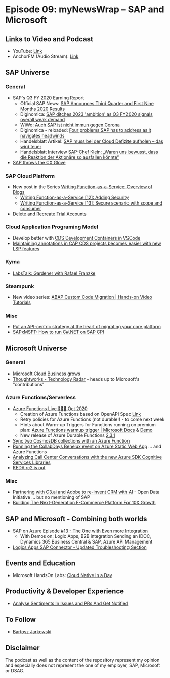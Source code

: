 # Episode 09: myNewsWrap – SAP and Microsoft 

## Links to Video and Podcast
* YouTube: [Link](https://youtu.be/Vm4Rk_a6Nks) 
* AnchorFM (Audio Stream): [Link](https://anchor.fm/christian-lechner/episodes/myNewsWrap--SAP-and-Microsoft-Episode-09-elpr72) 

## SAP Universe

### General
* SAP's Q3 FY 2020 Earning Report
    * Official SAP News: [SAP Announces Third Quarter and First Nine Months 2020 Results](https://news.sap.com/2020/10/sap-announces-third-quarter-and-first-nine-months-2020-results/)
    * Diginomica: [SAP ditches 2023 'ambition' as Q3 FY2020 signals overall weak demand](https://diginomica.com/sap-ditches-2023-ambition-q3-fy2020-signals-overall-weak-demand)
    * WiWo: [Auch SAP ist nicht immun gegen Corona](https://www.wiwo.de/unternehmen/it/walldorfer-softwarekonzern-auch-sap-ist-nicht-immun-gegen-corona/26307900.html)
    * Diginomica - reloaded: [Four problems SAP has to address as it navigates headwinds](https://diginomica.com/four-problems-sap-has-address-it-navigates-headwinds)
    * Handelsblatt Artikel: [SAP muss bei der Cloud Defizite aufholen – das wird teuer](https://app.handelsblatt.com/technik/it-tk/analyse-sap-muss-bei-der-cloud-defizite-aufholen-das-wird-teuer/26309730.html?share=twitter&ticket=ST-552162-Lfntzt5kpFH7d5dtt0UI-ap4)
    * Handelsblatt Interview [SAP-Chef Klein: „Waren uns bewusst, dass die Reaktion der Aktionäre so ausfallen könnte“](https://www.handelsblatt.com/technik/it-internet/interview-sap-chef-klein-waren-uns-bewusst-dass-die-reaktion-der-aktionaere-so-ausfallen-koennte/26308968.html?social=ln-hb_hk-ph-ne-or-&ticket=ST-552149-xzpzfplyRiekBhkfBFgC-ap4)
* [SAP throws the CX Glove](https://customerthink.com/sap-throws-the-cx-glove/)

### SAP Cloud Platform
* New post in the Series [Writing Function-as-a-Service: Overview of Blogs](https://blogs.sap.com/2020/06/17/writing-functions-as-a-service-overview-of-blogs/)
    * [Writing Function-as-a-Service [12]: Adding Security](https://blogs.sap.com/2020/10/29/writing-function-as-a-service-12-adding-security/)
    * [Writing Function-as-a-Service [13]: Secure scenario with scope and consumer](https://blogs.sap.com/2020/10/29/writing-function-as-a-service-13-secure-scenario-with-scope-and-consumer/)
* [Delete and Recreate Trial Accounts](https://blogs.sap.com/2020/10/23/how-to-delete-and-recreate-your-sap-cloud-platform-trial-account/)


### Cloud Application Programing Model
* Develop better with [CDS Development Containers in VSCode](https://blogs.sap.com/2020/10/26/create-a-development-container-for-cds-in-visual-studio-code/)
* [Maintaining annotations in CAP CDS projects becomes easier  with new LSP features ](https://blogs.sap.com/2020/10/14/maintaining-annotations-in-cap-cds-projects-becomes-easier-with-new-lsp-features/)

### Kyma
* [LabsTalk: Gardener with Rafael Franzke](https://blogs.sap.com/2020/10/29/labstalk-gardener-with-rafael-franzke/)

### Steampunk
* New video series: [ABAP Custom Code Migration | Hands-on Video Tutorials](https://blogs.sap.com/2020/10/20/abap-custom-code-migration-hands-on-video-tutorials/)

### Misc
* [Put an API-centric strategy at the heart of migrating your core platform](https://diginomica.com/api-centric-strategy-migrating-core-platform)
* [SAPxMSFT: How to run C#.NET on SAP CPI](https://blogs.sap.com/2020/10/25/sapxmsft-how-to-run-c.net-on-sap-cpi/)

## Microsoft Universe

### General
* [Microsoft Cloud Business grows](https://t3n.de/news/cloud-geschaeft-microsoft-gewinn-1331454/)
* [Thoughtworks - Technology Radar](https://www.thoughtworks.com/radar) - heads up to Microsoft's "contributions"

### Azure Functions/Serverless
* [Azure Functions Live 👻🎃🦇 Oct 2020](https://youtu.be/kYgfaMQJkxI)
    * Creation of Azure Functions based on OpenAPI Spec [Link](https://azure.microsoft.com/en-us/updates/generate-a-new-function-app-from-an-openapi-specification/)
    * Retry policies for Azure Functions (not durable!) - to come next week
    * Hints about Warm-up Triggers for Functions running on premium plan: [Azure Functions warmup trigger | Microsoft Docs](https://docs.microsoft.com/en-us/azure/azure-functions/functions-bindings-warmup)  & [Demo](https://youtu.be/kYgfaMQJkxI?t=777)
    * New release of Azure Durable Functions [2.3.1](https://github.com/Azure/azure-functions-durable-extension/releases) 
* [Sync two CosmosDB collections with an Azure Function](https://markusmeyer.hashnode.dev/sync-two-cosmosdb-collections-with-an-azure-function)
* [Running the CollabDays Benelux event on Azure Static Web App](https://www.eliostruyf.com/recap-of-collab-days-benelux-running-an-event-on-azure-static-web-app/) ... and Azure Functions
* [Analyzing Call Center Conversations with the new Azure SDK Cognitive Services Libraries](https://devblogs.microsoft.com/azure-sdk/visualizing-customer-sentiment/)
* [KEDA rc2 is out](https://github.com/kedacore/keda/releases/tag/v2.0.0-rc2)

### Misc
* [Partnering with C3.ai and Adobe to re-invent CRM with AI](https://cloudblogs.microsoft.com/dynamics365/bdm/2020/10/26/partnering-with-c3-ai-and-adobe-to-re-invent-crm-with-ai/) - Open Data Initiative ... but no mentioning of SAP
* [Building The Next-Generation E-Commerce Platform For 10X Growth](https://medium.com/walmartglobaltech/building-a-next-generation-e-commerce-platform-for-10x-growth-b677ea35de89)

## SAP and Microsoft - Combining both worlds
* SAP on Azure [Episode #13 - The One with Even more Integration](https://youtu.be/byXiec0DMC0?t=880)
    * With Demos on: Logic Apps, B2B integration Sending an IDOC, Dynamics 365 Business Central & SAP, Azure API Management
* [Logics Apps SAP Connector - Updated Troubleshooting Section](https://twitter.com/david_burg/status/1321158058244861954)

## Events and Education
* Microsoft HandsOn Labs: [Cloud Native In a Day](https://github.com/microsoft/Cloud-Native-In-a-Day)

## Productivity & Developer Experience
* [Analyse Sentiments In Issues and PRs And Get Notified](https://dev.to/derberg/analyse-sentiments-in-issues-and-prs-and-get-notified-52dc)

## To Follow
* [Bartosz Jarkowski](https://people.sap.com/bartosz.jarkowski4#overview)

## Disclaimer
The podcast as well as the content of the repository represent my opinion and especially does not represent the one of my employer, SAP, Microsoft or DSAG. 